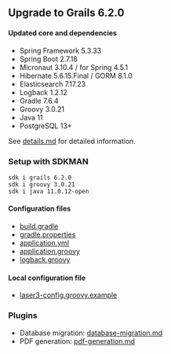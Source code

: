 
## Upgrade to Grails 6.2.0

#### Updated core and dependencies

- Spring Framework 5.3.33
- Spring Boot 2.7.18
- Micronaut 3.10.4 / for Spring 4.5.1
- Hibernate 5.6.15.Final / GORM 8.1.0
- Elasticsearch 7.17.23
- Logback 1.2.12
- Gradle 7.6.4
- Groovy 3.0.21
- Java 11
- PostgreSQL 13+

See [details.md](./details.md) for detailed information.

### Setup with SDKMAN

    sdk i grails 6.2.0
    sdk i groovy 3.0.21
    sdk i java 11.0.12-open

#### Configuration files

- [build.gradle](../build.gradle)
- [gradle.properties](../gradle.properties)
- [application.yml](../grails-app/conf/application.yml)
- [application.groovy](../grails-app/conf/application.groovy)
- [logback.groovy](../grails-app/conf/logback.groovy)

#### Local configuration file

- [laser3-config.groovy.example](../files/server/laser3-config.groovy.example)

### Plugins 

- Database migration: [database-migration.md](./database-migration.md)
- PDF generation: [pdf-generation.md](./pdf-generation.md)
